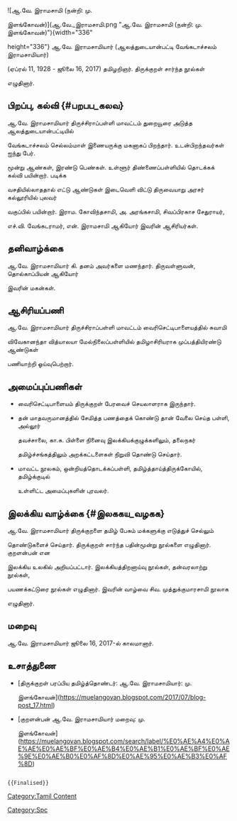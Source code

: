 ![ஆ.வே. இராமசாமி (நன்றி: மு.
இளங்கோவன்)](ஆ.வே._இராமசாமி.png "ஆ.வே. இராமசாமி (நன்றி: மு. இளங்கோவன்)"){width="336"
height="336"} ஆ.வே. இராமசாமியார் (ஆலத்துடையான்பட்டி வேங்கடாச்சலம் இராமசாமியார்)
(ஏப்ரல் 11, 1928 - ஜூலை 16, 2017) தமிழறிஞர். திருக்குறள் சார்ந்த நூல்கள்
எழுதினார்.

## பிறப்பு, கல்வி {#பறபப_கலவ}

ஆ.வே. இராமசாமியார் திருச்சிராப்பள்ளி மாவட்டம் துறையூரை அடுத்த ஆலத்துடையான்பட்டியில்
வேங்கடாச்சலம் செல்லம்மாள் இணையருக்கு மகனாகப் பிறந்தார். உடன்பிறந்தவர்கள் ஐந்து பேர்.
மூன்று ஆண்கள், இரண்டு பெண்கள். உள்ளூர் திண்ணைப்பள்ளியில் தொடக்கக் கல்வி பயின்றார். படிக்க
வசதியில்லாததால் எட்டு ஆண்டுகள் இடைவெளி விட்டு திருவையாறு அரசர் கல்லூரியில் புலவர்
வகுப்பில் பயின்றார். இராம. கோவிந்தசாமி, அ. அரங்கசாமி, சிவப்பிரகாச சேதுராயர்,
எச்.வி. வேங்கடராமர், என். இராமசாமி ஆகியோர் இவரின் ஆசிரியர்கள்.

## தனிவாழ்க்கை

ஆ.வே. இராமசாமியார் கி. தனம் அவர்களை மணந்தார். திருவள்ளுவன், தொல்காப்பியன் ஆகியோர்
இவரின் மகன்கள்.

## ஆசிரியப்பணி

ஆ.வே. இராமசாமியார் திருச்சிராப்பள்ளி மாவட்டம் வைரிசெட்டிபாளையத்தில் சுவாமி
விவேகானந்தா வித்யாலயா மேல்நிலைப்பள்ளியில் தமிழாசிரியராக முப்பத்தியிரண்டு ஆண்டுகள்
பணியாற்றி ஓய்வுபெற்றார்.

## அமைப்புப்பணிகள்

-   வைரிசெட்டிபாளையம் திருக்குறள் பேரவைச் செயலாளராக இருந்தார்.
-   தன் மாதவருமானத்தில் சேமித்த பணத்தைக் கொண்டு தான் வேலை செய்த பள்ளி, அல்லூர்
    தவச்சாலை, கா.சு. பிள்ளை நினைவு இலக்கியக்குழுக்களிலும், தலைநகர்
    தமிழ்ச்சங்கத்திலும் அறக்கட்டளைகள் நிறுவி தொண்டு செய்தார்.
-   மாவட்ட நூலகம், ஒன்றியத்தொடக்கப்பள்ளி, தமிழ்த்தாய்த்திருக்கோயில், தமிழ்க்குடில்
    உள்ளிட்ட அமைப்புகளின் புரவலர்.

## இலக்கிய வாழ்க்கை {#இலககய_வழகக}

ஆ.வே. இராமசாமியார் திருக்குறளை தமிழ் பேசும் மக்களுக்கு எடுத்துச் செல்லும்
தொண்டுகளைச் செய்தார். திருக்குறள் சார்ந்த பதின்மூன்று நூல்களை எழுதினார். குறளன்பன் என
இலக்கிய உலகில் அறியப்பட்டார். இலக்கியத்திறனாய்வு நூல்கள், தன்வரலாற்று நூல்கள்,
பயணக்கட்டுரை நூல்கள் எழுதினார். இவரின் வாழ்வை சிவ. முத்துக்குமாரசாமி நூலாக
எழுதினார்.

## மறைவு

ஆ.வே. இராமசாமியார் ஜூலை 16, 2017-ல் காலமானார்.

## உசாத்துணை

-   [திருக்குறள் பரப்பிய தமிழ்த்தொண்டர்: ஆ.வே. இராமசாமியார்: மு.
    இளங்கோவன்](https://muelangovan.blogspot.com/2017/07/blog-post_17.html)
-   [குறளன்பன் ஆ.வே. இராமசாமியார் மறைவு: மு.
    இளங்கோவன்](https://muelangovan.blogspot.com/search/label/%E0%AE%A4%E0%AE%AE%E0%AE%BF%E0%AE%B4%E0%AE%B1%E0%AE%BF%E0%AE%9E%E0%AE%B0%E0%AF%8D%E0%AE%95%E0%AE%B3%E0%AF%8D)

```{=mediawiki}
{{Finalised}}
```
[Category:Tamil Content](Category:Tamil_Content "wikilink")
[Category:Spc](Category:Spc "wikilink")
